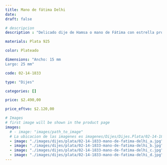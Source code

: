 ```yaml
---
title: Mano de fátima Delhi
date: 
draft: false

# descripcion
description : "Delicado dije de Hamsa o mano de Fátima con estrella protectora de 6 puntas. La mano de Fátima es un símbolo que representa la protección y la prevención del mal de ojo y las malas energías, y que, además, brinda fidelidad, amor o lealtad."

materials: Plata 925

color: Plateado

dimensions: "Ancho: 15 mm 
Largo: 25 mm"

code: 02-14-1833

type: "Dijes"

categories: []

price: $2.490,00

price_eftvo: $2.120,00

# Images
# first image will be shown in the product page
images:
  # - image: "images/path_to_image"
  # La ubicacion de las imagenes es imagenes/Dijes/Dijes.Plata/02-14-1833-mano-de-fatima-delhi
  - image: "./images/dijes/plata/02-14-1833-mano-de-fatima-delhi_a.jpg"
  - image: "./images/dijes/plata/02-14-1833-mano-de-fatima-delhi_b.jpg"
  - image: "./images/dijes/plata/02-14-1833-mano-de-fatima-delhi_c.jpg"
  - image: "./images/dijes/plata/02-14-1833-mano-de-fatima-delhi_d.jpg"
---
```

